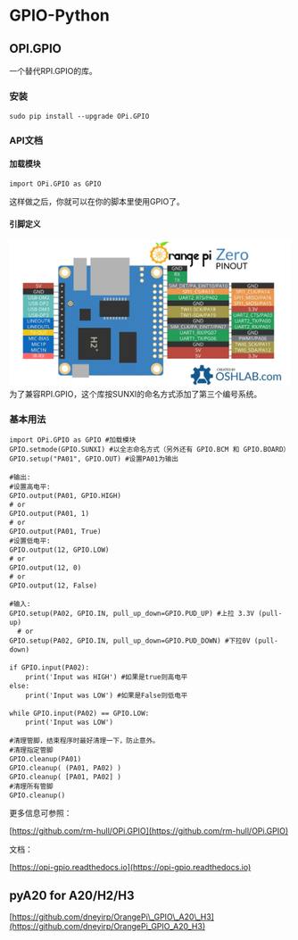 # GPIO-Python

## OPI.GPIO

一个替代RPI.GPIO的库。

### 安装

```
sudo pip install --upgrade OPi.GPIO
```

### API文档

#### 加载模块

```
import OPi.GPIO as GPIO
```

这样做之后，你就可以在你的脚本里使用GPIO了。

#### 引脚定义

![](/assets/opiz-pins-26-0.jpg)为了兼容RPI.GPIO，这个库按SUNXI的命名方式添加了第三个编号系统。

### 基本用法

```
import OPi.GPIO as GPIO #加载模块
GPIO.setmode(GPIO.SUNXI) #以全志命名方式（另外还有 GPIO.BCM 和 GPIO.BOARD）
GPIO.setup("PA01", GPIO.OUT) #设置PA01为输出

#输出:
#设置高电平:
GPIO.output(PA01, GPIO.HIGH)
# or
GPIO.output(PA01, 1)
# or
GPIO.output(PA01, True)
#设置低电平:
GPIO.output(12, GPIO.LOW)
# or
GPIO.output(12, 0)
# or
GPIO.output(12, False)

#输入:
GPIO.setup(PA02, GPIO.IN, pull_up_down=GPIO.PUD_UP) #上拉 3.3V (pull-up)
  # or
GPIO.setup(PA02, GPIO.IN, pull_up_down=GPIO.PUD_DOWN) #下拉0V (pull-down)

if GPIO.input(PA02):
    print('Input was HIGH') #如果是true则高电平
else:
    print('Input was LOW') #如果是False则低电平

while GPIO.input(PA02) == GPIO.LOW:
    print('Input was LOW')

#清理管脚，结束程序时最好清理一下，防止意外。
#清理指定管脚
GPIO.cleanup(PA01)
GPIO.cleanup( (PA01, PA02) )
GPIO.cleanup( [PA01, PA02] )
#清理所有管脚
GPIO.cleanup()
```

更多信息可参照：

[https://github.com/rm-hull/OPi.GPIO](https://github.com/rm-hull/OPi.GPIO)

文档：

[https://opi-gpio.readthedocs.io](https://opi-gpio.readthedocs.io)

## pyA20 for A20/H2/H3

[https://github.com/dneyirp/OrangePi\_GPIO\_A20\_H3](https://github.com/dneyirp/OrangePi_GPIO_A20_H3)

